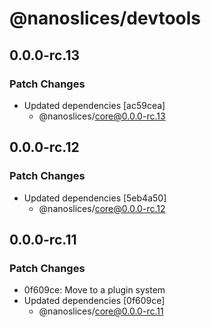 # @nanoslices/devtools

## 0.0.0-rc.13

### Patch Changes

- Updated dependencies [ac59cea]
  - @nanoslices/core@0.0.0-rc.13

## 0.0.0-rc.12

### Patch Changes

- Updated dependencies [5eb4a50]
  - @nanoslices/core@0.0.0-rc.12

## 0.0.0-rc.11

### Patch Changes

- 0f609ce: Move to a plugin system
- Updated dependencies [0f609ce]
  - @nanoslices/core@0.0.0-rc.11
